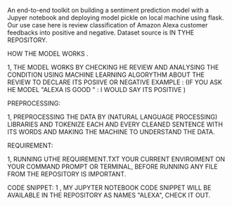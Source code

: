 An end-to-end toolkit on building a sentiment prediction model with a Jupyer notebook and deploying model pickle on local machine using flask. Our use case here is review classification of Amazon Alexa customer feedbacks into positive and negative. Dataset source is IN TYHE REPOSITORY.

HOW THE MODEL WORKS .

 1, THE MODEL WORKS BY CHECKING HE REVIEW AND ANALYSING THE CONDITION USING MACHINE LEARNING ALGORYTHM ABOUT THE  REVIEW TO DECLARE ITS POSIIVE OR NEGATIVE 
  EXAMPLE : (IF YOU ASK HE MODEL "ALEXA IS GOOD " : I WOULD SAY ITS POSITIVE ) 

PREPROCESSING:

1, PREPROCESSING THE DATA BY (NATURAL LANGUAGE PROCESSING) LIBRARIES AND TOKENIZE EACH AND EVERY CLEANED SENTENCE WITH ITS WORDS AND MAKING THE MACHINE TO UNDERSTAND THE DATA.

REQUIREMENT:

1, RUNNING UTHE REQUIREMENT.TXT YOUR CURRENT ENVIROIMENT ON YOUR COMMAND PROMPT OR TERMINAL, BEFORE RUNNING ANY FILE FROM THE REPOSITORY IS IMPORTANT.

CODE SNIPPET:
1 , MY JUPYTER NOTEBOOK CODE SNIPPET WILL BE AVAILABLE IN THE REPOSITORY AS NAMES "ALEXA", CHECK IT OUT. 
